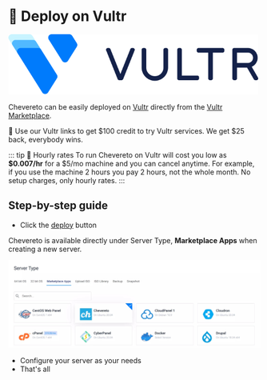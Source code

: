 # 🚀 Deploy on Vultr

<img src="../src/partners/vultr/logo_onwhite.svg" alt="Vultr" width="500"/>

Chevereto can be easily deployed on [Vultr](https://www.vultr.com/?ref=8880328-6G) directly from the [Vultr Marketplace](https://www.vultr.com/marketplace/?ref=8880328-6G).

💖 Use our Vultr links to get $100 credit to try Vultr services. We get $25 back, everybody wins.

::: tip 🤗 Hourly rates
To run Chevereto on Vultr will cost you low as **$0.007/hr** for a $5/mo machine and you can cancel anytime. For example, if you use the machine 2 hours you pay 2 hours, not the whole month. No setup charges, only hourly rates.
:::

## Step-by-step guide

* Click the [deploy](https://chv.to/vultr) button

Chevereto is available directly under Server Type, **Marketplace Apps** when creating a new server.

![Chevereto on Vultr](../src/partners/vultr/screen/panel-server-type.jpg "Chevereto on Vultr")

* Configure your server as your needs
* That's all

